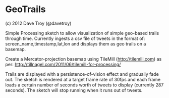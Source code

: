 GeoTrails
=========

(c) 2012 Dave Troy (@davetroy)

Simple Processing sketch to allow visualization of simple geo-based trails through time.
Currently ingests a csv file of tweets in the format of:
screen_name,timestamp,lat,lon
and displays them as geo trails on a basemap.

Create a Mercator-projection basemap using TileMill (http://tilemill.com) as per:
http://tillnagel.com/2011/06/tilemill-for-processing/

Trails are displayed with a persistence-of-vision effect and gradually fade out.
The sketch is rendered at a target frame rate of 30fps and each frame loads
a certain number of seconds worth of tweets to display (currently 287 seconds).
The sketch will stop running when it runs out of tweets.